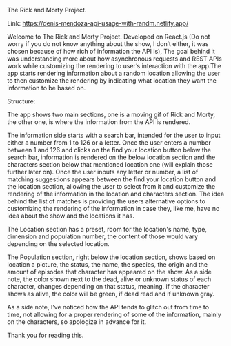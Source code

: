 The Rick and Morty Project. 

Link: https://denis-mendoza-api-usage-with-randm.netlify.app/

Welcome to The Rick and Morty Project. Developed on React.js (Do not worry if you do not know anything about the show, I don’t either, it was chosen because of how rich of information the API is), The goal behind it was understanding more about how asynchronous requests and  REST APIs work while customizing the rendering to user’s interaction with the app.The app starts rendering information about a random location allowing the user to then customize the rendering by indicating what location they want the information to be based on.

Structure: 

The app shows two main sections, one is a moving gif of Rick and Morty, the other one, is where the information from the API is rendered. 

The information side starts with a search bar, intended for the user to input either a number from 1 to 126 or a letter. Once the user enters a number between 1 and 126 and clicks on the find your location button below the search bar, information is rendered on the below location section and the characters section below that mentioned location one (will explain those further later on). Once the user inputs any letter or number, a list of matching suggestions appears between the find your location button and the location section, allowing the user to select from it and customize the rendering of the information in the location and characters section. The idea behind the list of matches  is providing the users alternative options to customizing the rendering of the information in case they, like me, have no idea about the show and the locations it has. 

The  Location section has a preset, room for the location's name, type, dimension and population number, the content of those would vary depending on the selected location. 

The Population section, right below the location section, shows based on location  a picture, the status, the name, the species, the origin and the amount of episodes that character has appeared on the show. As a side note, the color shown next to the dead, alive or unknown status of each character, changes depending on that status, meaning, if the character shows as alive, the color will be green, if dead read and if unknown gray. 

As a side note, I’ve noticed how the API tends to glitch out from time to time, not allowing for a proper rendering of some of the information, mainly on the characters, so apologize in advance for it. 

Thank you for reading this. 
